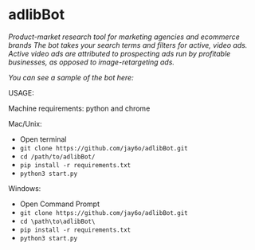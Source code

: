 # adlibBot

*Product-market research tool for marketing agencies and ecommerce brands*
*The bot takes your search terms and filters for active, video ads. Active video ads are attributed to prospecting ads run by profitable businesses, as opposed to image-retargeting ads.*

*You can see a sample of the bot here:* 
 
USAGE:

Machine requirements: python and chrome

Mac/Unix:

- Open terminal
- `git clone https://github.com/jay6o/adlibBot.git`
- `cd /path/to/adlibBot/`
- `pip install -r requirements.txt`
- `python3 start.py`


Windows:
- Open Command Prompt
- `git clone https://github.com/jay6o/adlibBot.git`
- `cd \path\to\adlibBot\`
- `pip install -r requirements.txt`
- `python3 start.py`
